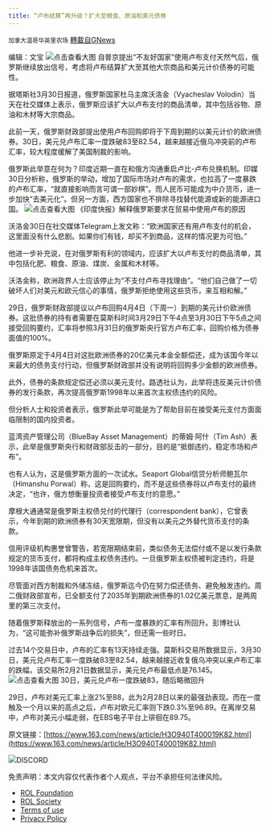```yaml
---
title: “卢布结算”再升级？扩大至粮食、原油和美元债券
---
```

`加拿大温哥华英里农场` [轉載自GNews](https://gnews.org/zh-hans/2260351/)

编辑：文宝
![](https://nimg.ws.126.net/?url=http%3A%2F%2Fcms-bucket.ws.126.net%2F2022%2F0330%2F1e94e213j00r9kbqd0034c000m800etc.jpg&amp;thumbnail=660x2147483647&amp;quality=80&amp;type=jpg "点击查看大图")
自普京提出“不友好国家”使用卢布支付天然气后，俄罗斯继续放出信号，考虑将卢布结算扩大至其他大宗商品和美元计价债券的可能性。

据塔斯社3月30日报道，俄罗斯国家杜马主席沃洛金（Vyacheslav Volodin）当天在社交媒体上表示，俄罗斯应该扩大以卢布支付的商品清单，其中包括谷物、原油和木材等大宗商品。

此前一天，俄罗斯财政部提出使用卢布回购即将于下周到期的以美元计价的欧洲债券。30日，美元兑卢布汇率一度跌破83至82.54，越来越接近俄乌冲突前的卢布汇率，较大程度缓解了美国制裁的影响。

俄罗斯此举意在何为？印度近期一直在和俄方沟通重启卢比-卢布兑换机制。印媒30日分析称，俄罗斯的举动，增加了国际市场对卢布的需求，也拉高了一度暴跌的卢布汇率，“就直接影响而言可谓一部妙棋”。而人民币可能成为中介货币，进一步加快“去美元化”。但另一方面，西方国家也不排除寻找替代能源或新的能源进口国。
![](https://nimg.ws.126.net/?url=http%3A%2F%2Fcms-bucket.ws.126.net%2F2022%2F0330%2F5cc1ec66j00r9kbqd001fc000oq0030c.jpg&amp;thumbnail=660x2147483647&amp;quality=80&amp;type=jpg "点击查看大图")
《印度快报》解释俄罗斯要求在贸易中使用卢布的原因

沃洛金30日在社交媒体Telegram上发文称：“欧洲国家还有用卢布支付的机会，这里面没有什么悲剧。如果你们有钱，却买不到商品，这样的情况更为可怕。”

他进一步补充说，在对俄罗斯有利的领域内，应该扩大以卢布支付的商品清单，其中包括化肥、粮食、原油、煤炭、金属和木材等。

沃洛金称，欧洲政界人士应该停止为“不支付卢布寻找理由”。“他们自己做了一切破坏人们对美元和欧元信心的事情，俄罗斯拒绝使用这些货币，来互相和解。”

29日，俄罗斯财政部提议以卢布回购4月4日（下周一）到期的美元计价欧洲债券。这批债券的持有者需要在莫斯科时间3月29日下午4点至3月30日下午5点之间接受回购要约，汇率将参照3月31日的俄罗斯央行官方卢布汇率，回购价格为债券面值的100%。

俄罗斯原定于4月4日对这批欧洲债券的20亿美元本金全额偿还，成为该国今年以来最大的债务支付行动，但俄罗斯财政部并没有说明将回购多少金额的欧洲债券。

此外，债券的条款规定偿还必须以美元支付。路透社认为，此举将违反美元计价债券的发行条款，再次提高俄罗斯1998年以来首次主权债违约的风险。

但分析人士和投资者表示，俄罗斯此举可能是为了帮助目前在接受美元支付方面面临限制的国内投资者。

蓝湾资产管理公司（BlueBay Asset Management）的蒂姆·阿什（Tim Ash）表示，此举是俄罗斯央行和财政部反击的一部分，目的是“抵御违约，稳定市场和卢布”。

也有人认为，这是俄罗斯方面的一次试水。Seaport Global信贷分析师鲍瓦尔（Himanshu Porwal）称，这是回购要约，而不是这些债券将以卢布支付的最终决定，“也许，俄方想衡量投资者接受卢布支付的意愿。”

摩根大通通常是俄罗斯主权债兑付的代理行（correspondent bank），它曾表示，今年到期的欧洲债券有30天宽限期，但没有以美元之外替代货币支付的条款。

信用评级机构惠誉曾警告，若宽限期结束前，类似债务无法偿付或不是以发行条款规定的货币支付，都将构成主权债务违约。一旦俄罗斯主权债被判定违约，将是1998年该国债务危机来首次。

尽管面对西方制裁和外储冻结，俄罗斯迄今仍在努力偿还债务、避免触发违约。周二俄财政部宣布，已全额支付了2035年到期欧洲债券的1.02亿美元票息，是两周里的第三次支付。

随着俄罗斯释放出的一系列信号，卢布一度暴跌的汇率有所回升。彭博社认为，“这可能弥补俄罗斯战争后的损失”，但还需一些时日。

过去14个交易日中，卢布的汇率有13天持续走强。莫斯科交易所数据显示，3月30日，美元兑卢布汇率一度跌破83至82.54，越来越接近收复俄乌冲突以来卢布汇率的跌幅，该交易所2月21日数据显示，美元兑卢布最低点是76.145。
![](https://nimg.ws.126.net/?url=http%3A%2F%2Fcms-bucket.ws.126.net%2F2022%2F0330%2F4f005b0ej00r9kbqd001dc000pr00cdc.jpg&amp;thumbnail=660x2147483647&amp;quality=80&amp;type=jpg "点击查看大图")
30日，美元兑卢布一度跌破83，随后略微回升

29日，卢布对美元汇率上涨2%至88，此为2月28日以来的最强劲表现。而在一度触及一个月以来的高点之后，卢布对欧元汇率则下跌0.3%至96.89。在离岸交易中，卢布对美元小幅走弱，在EBS电子平台上徘徊在89.75。

原文链接：[https://www.163.com/news/article/H3O940T400019K82.html](https://www.163.com/news/article/H3O940T400019K82.html)

![](https://assets.gnews.org/wp-content/uploads/2022/03/Discord-QR-66.png)DISCORD

 

免责声明：本文内容仅代表作者个人观点，平台不承担任何法律风险。

- [ROL Foundation](https://rolfoundation.org/)
- [ROL Society](https://rolsociety.org/)
- [Terms of use](https://gnews.org/terms-of-use-3/)
- [Privacy Policy](https://gnews.org/privacy-policy/)
